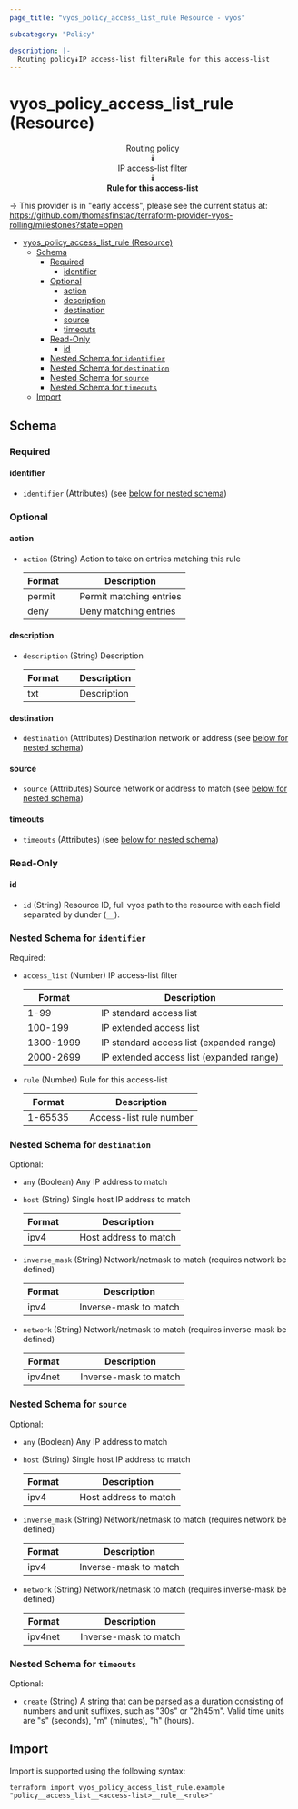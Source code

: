 ```yaml
---
page_title: "vyos_policy_access_list_rule Resource - vyos"

subcategory: "Policy"

description: |-
  Routing policy⯯IP access-list filter⯯Rule for this access-list
---
```


# vyos_policy_access_list_rule (Resource)
<center>


Routing policy  
⯯  
IP access-list filter  
⯯  
**Rule for this access-list**


</center>

-> This provider is in "early access", please see the current status at: https://github.com/thomasfinstad/terraform-provider-vyos-rolling/milestones?state=open

<!--TOC-->

- [vyos_policy_access_list_rule (Resource)](#vyos_policy_access_list_rule-resource)
  - [Schema](#schema)
    - [Required](#required)
      - [identifier](#identifier)
    - [Optional](#optional)
      - [action](#action)
      - [description](#description)
      - [destination](#destination)
      - [source](#source)
      - [timeouts](#timeouts)
    - [Read-Only](#read-only)
      - [id](#id)
    - [Nested Schema for `identifier`](#nested-schema-for-identifier)
    - [Nested Schema for `destination`](#nested-schema-for-destination)
    - [Nested Schema for `source`](#nested-schema-for-source)
    - [Nested Schema for `timeouts`](#nested-schema-for-timeouts)
  - [Import](#import)

<!--TOC-->

<!-- schema generated by tfplugindocs -->
## Schema

### Required

#### identifier
- `identifier` (Attributes) (see [below for nested schema](#nestedatt--identifier))

### Optional

#### action
- `action` (String) Action to take on entries matching this rule

    |  Format  &emsp;|  Description              |
    |----------|---------------------------|
    |  permit  &emsp;|  Permit matching entries  |
    |  deny    &emsp;|  Deny matching entries    |
#### description
- `description` (String) Description

    |  Format  &emsp;|  Description  |
    |----------|---------------|
    |  txt     &emsp;|  Description  |
#### destination
- `destination` (Attributes) Destination network or address (see [below for nested schema](#nestedatt--destination))
#### source
- `source` (Attributes) Source network or address to match (see [below for nested schema](#nestedatt--source))
#### timeouts
- `timeouts` (Attributes) (see [below for nested schema](#nestedatt--timeouts))

### Read-Only

#### id
- `id` (String) Resource ID, full vyos path to the resource with each field separated by dunder (`__`).

<a id="nestedatt--identifier"></a>
### Nested Schema for `identifier`

Required:

- `access_list` (Number) IP access-list filter

    |  Format     &emsp;|  Description                               |
    |-------------|--------------------------------------------|
    |  1-99       &emsp;|  IP standard access list                   |
    |  100-199    &emsp;|  IP extended access list                   |
    |  1300-1999  &emsp;|  IP standard access list (expanded range)  |
    |  2000-2699  &emsp;|  IP extended access list (expanded range)  |
- `rule` (Number) Rule for this access-list

    |  Format   &emsp;|  Description              |
    |-----------|---------------------------|
    |  1-65535  &emsp;|  Access-list rule number  |


<a id="nestedatt--destination"></a>
### Nested Schema for `destination`

Optional:

- `any` (Boolean) Any IP address to match
- `host` (String) Single host IP address to match

    |  Format  &emsp;|  Description            |
    |----------|-------------------------|
    |  ipv4    &emsp;|  Host address to match  |
- `inverse_mask` (String) Network/netmask to match (requires network be defined)

    |  Format  &emsp;|  Description            |
    |----------|-------------------------|
    |  ipv4    &emsp;|  Inverse-mask to match  |
- `network` (String) Network/netmask to match (requires inverse-mask be defined)

    |  Format   &emsp;|  Description            |
    |-----------|-------------------------|
    |  ipv4net  &emsp;|  Inverse-mask to match  |


<a id="nestedatt--source"></a>
### Nested Schema for `source`

Optional:

- `any` (Boolean) Any IP address to match
- `host` (String) Single host IP address to match

    |  Format  &emsp;|  Description            |
    |----------|-------------------------|
    |  ipv4    &emsp;|  Host address to match  |
- `inverse_mask` (String) Network/netmask to match (requires network be defined)

    |  Format  &emsp;|  Description            |
    |----------|-------------------------|
    |  ipv4    &emsp;|  Inverse-mask to match  |
- `network` (String) Network/netmask to match (requires inverse-mask be defined)

    |  Format   &emsp;|  Description            |
    |-----------|-------------------------|
    |  ipv4net  &emsp;|  Inverse-mask to match  |


<a id="nestedatt--timeouts"></a>
### Nested Schema for `timeouts`

Optional:

- `create` (String) A string that can be [parsed as a duration](https://pkg.go.dev/time#ParseDuration) consisting of numbers and unit suffixes, such as &#34;30s&#34; or &#34;2h45m&#34;. Valid time units are &#34;s&#34; (seconds), &#34;m&#34; (minutes), &#34;h&#34; (hours).

## Import

Import is supported using the following syntax:

```shell
terraform import vyos_policy_access_list_rule.example "policy__access_list__<access-list>__rule__<rule>"
```
